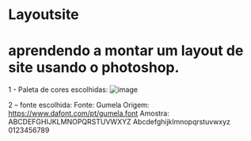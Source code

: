 # Layoutsite
# aprendendo a montar um layout de site usando o photoshop.

1 - Paleta de cores escolhidas:
 ![image](https://user-images.githubusercontent.com/79851820/138691368-cf114b4b-63e5-4e1d-83bf-1d5e7cf68724.png)

2 – fonte escolhida:
Fonte: Gumela
Origem: https://www.dafont.com/pt/gumela.font
Amostra: ABCDEFGHIJKLMNOPQRSTUVWXYZ
	    Abcdefghijklmnopqrstuvwxyz
	     0123456789
